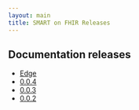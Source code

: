 ```yaml
---
layout: main
title: SMART on FHIR Releases
---
```


## Documentation releases

 * [Edge](http://docs.smartplatforms.org)
 * [0.0.4](http://fhir-docs.smartplatforms.org/v0.0.4)
 * [0.0.3](http://fhir-docs.smartplatforms.org/v0.0.3)
 * [0.0.2](http://fhir-docs.smartplatforms.org/v0.0.2)
